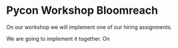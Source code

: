 # Pycon Workshop Bloomreach

On our workshop we will implement one of our hiring assignments.

We are going to implement it together. On 
